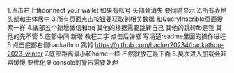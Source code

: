 1.点击右上角connect your wallet 如果有账号 头部会消失 要同时显示
2.所有表格头部和主体居中
3.所有页面点击按钮要获取到相关数据 和QueryInscrible页面搜索一样
4.底部五个新增微信和qq 其他的根据需要跳转自己 其他的跳转fb是我 其他的先不管
5.底部中间 新增 教程二字 点击后弹框 写清楚readme里面的操作进程
6.点击底部右侧hackathon 跳转 https://github.com/hacker20234/hackathon-2023-winter
7.底部距离最小和home一样 不然就放在最下面
8.臭次进入加载会非常缓慢 要优化
9.console的警告需要处理